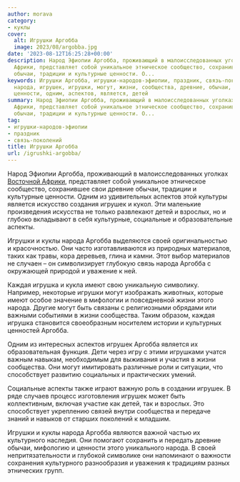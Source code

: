 ```yaml
---
author: morava
category:
- куклы
cover:
  alt: Игрушки Аргобба
  image: 2023/08/argobba.jpg
date: '2023-08-12T16:25:28+00:00'
description: Народ Эфиопии Аргобба, проживающий в малоисследованных уголках Восточной
  Африки, представляет собой уникальное этническое сообщество, сохранившее свои древние
  обычаи, традиции и культурные ценности. О...
keywords: Игрушки Аргобба, игрушки-народов-эфиопии, праздник, связь-поколений, аргобба,
  народа, игрушек, игрушки, могут, жизни, сообщества, древние, обычаи, культурные,
  ценности, одним, аспектов, является, детей
summary: Народ Эфиопии Аргобба, проживающий в малоисследованных уголках Восточной
  Африки, представляет собой уникальное этническое сообщество, сохранившее свои древние
  обычаи, традиции и культурные ценности. О...
tag:
- игрушки-народов-эфиопии
- праздник
- связь-поколений
title: Игрушки Аргобба
url: /igrushki-argobba/
---
```


Народ Эфиопии Аргобба, проживающий в малоисследованных уголках [Восточной Африки](https://www.adora.ru/igrushki-afar/362/), представляет собой уникальное этническое сообщество, сохранившее свои древние обычаи, традиции и культурные ценности. Одним из удивительных аспектов этой культуры является искусство создания игрушек и кукол. Эти маленькие произведения искусства не только развлекают детей и взрослых, но и глубоко вкладывают в себя культурные, социальные и образовательные аспекты.

Игрушки и куклы народа Аргобба выделяются своей оригинальностью и красочностью. Они часто изготавливаются из природных материалов, таких как травы, кора деревьев, глина и камни. Этот выбор материалов не случаен – он символизирует глубокую связь народа Аргобба с окружающей природой и уважение к ней.

Каждая игрушка и кукла имеют свою уникальную символику. Например, некоторые игрушки могут изображать животных, которые имеют особое значение в мифологии и повседневной жизни этого народа. Другие могут быть связаны с религиозными обрядами или важными событиями в жизни сообщества. Таким образом, каждая игрушка становится своеобразным носителем истории и культурных ценностей Аргобба.

Одним из интересных аспектов игрушек Аргобба является их образовательная функция. Дети через игру с этими игрушками учатся важным навыкам, необходимым для выживания и участия в жизни сообщества. Они могут имитировать различные роли и ситуации, что способствует развитию социальных и практических умений.

Социальные аспекты также играют важную роль в создании игрушек. В ряде случаев процесс изготовления игрушек может быть коллективным, включая участие как детей, так и взрослых. Это способствует укреплению связей внутри сообщества и передаче знаний и навыков от старших поколений к младшим.

Игрушки и куклы народа Аргобба являются важной частью их культурного наследия. Они помогают сохранить и передать древние обычаи, мифологию и ценности этого уникального народа. В своей непритязательности и глубокой символике они напоминают о важности сохранения культурного разнообразия и уважения к традициям разных этнических групп.